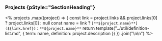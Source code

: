 ### Projects {pStyle="SectionHeading"}

<%
    projects
        .map((project) => {
            const link = project.links && project.links[0]
                ? project.links[0]
                : null
            const name = link
                ? `[**${project.name}**](${link.href})`
                : `**${project.name}**`
            return template("../util/definition-list.md", { 
                term: name, 
                definition: project.description
            })
        })
        .join("\n\n")
%>

